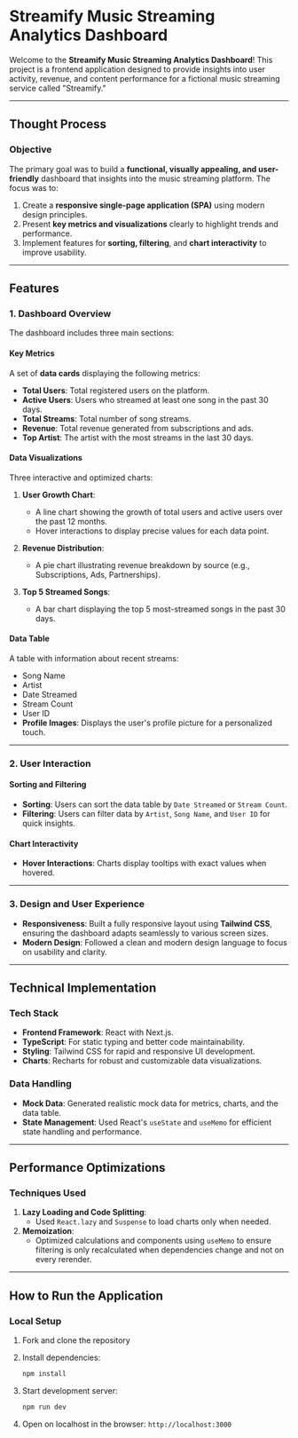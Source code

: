 # Streamify Music Streaming Analytics Dashboard

Welcome to the **Streamify Music Streaming Analytics Dashboard**! This project is a frontend application designed to provide insights into user activity, revenue, and content performance for a fictional music streaming service called "Streamify."

---

## **Thought Process**

### **Objective**
The primary goal was to build a **functional, visually appealing, and user-friendly** dashboard that insights into the music streaming platform. The focus was to:
1. Create a **responsive single-page application (SPA)** using modern design principles.
2. Present **key metrics and visualizations** clearly to highlight trends and performance.
3. Implement features for **sorting, filtering**, and **chart interactivity** to improve usability.

---

## **Features**

### **1. Dashboard Overview**
The dashboard includes three main sections:

#### **Key Metrics**
A set of **data cards** displaying the following metrics:
- **Total Users**: Total registered users on the platform.
- **Active Users**: Users who streamed at least one song in the past 30 days.
- **Total Streams**: Total number of song streams.
- **Revenue**: Total revenue generated from subscriptions and ads.
- **Top Artist**: The artist with the most streams in the last 30 days.

#### **Data Visualizations**
Three interactive and optimized charts:
1. **User Growth Chart**:
   - A line chart showing the growth of total users and active users over the past 12 months.
   - Hover interactions to display precise values for each data point.

2. **Revenue Distribution**:
   - A pie chart illustrating revenue breakdown by source (e.g., Subscriptions, Ads, Partnerships).

3. **Top 5 Streamed Songs**:
   - A bar chart displaying the top 5 most-streamed songs in the past 30 days.

#### **Data Table**
A table with information about recent streams:
- Song Name
- Artist
- Date Streamed
- Stream Count
- User ID
- **Profile Images**: Displays the user's profile picture for a personalized touch.

---

### **2. User Interaction**

#### **Sorting and Filtering**
- **Sorting**: Users can sort the data table by `Date Streamed` or `Stream Count`.
- **Filtering**: Users can filter data by `Artist`, `Song Name`, and `User ID` for quick insights.

#### **Chart Interactivity**
- **Hover Interactions**: Charts display tooltips with exact values when hovered.

---

### **3. Design and User Experience**
- **Responsiveness**: Built a fully responsive layout using **Tailwind CSS**, ensuring the dashboard adapts seamlessly to various screen sizes.
- **Modern Design**: Followed a clean and modern design language to focus on usability and clarity.

---

## **Technical Implementation**

### **Tech Stack**
- **Frontend Framework**: React with Next.js.
- **TypeScript**: For static typing and better code maintainability.
- **Styling**: Tailwind CSS for rapid and responsive UI development.
- **Charts**: Recharts for robust and customizable data visualizations.

### **Data Handling**
- **Mock Data**: Generated realistic mock data for metrics, charts, and the data table.
- **State Management**: Used React's `useState` and `useMemo` for efficient state handling and performance.

---

## **Performance Optimizations**

### **Techniques Used**
1. **Lazy Loading and Code Splitting**:
   - Used `React.lazy` and `Suspense` to load charts only when needed.
2. **Memoization**:
   - Optimized calculations and components using `useMemo` to ensure filtering is only recalculated when dependencies change and not on every rerender.

---

## **How to Run the Application**

### **Local Setup**
1. Fork and clone the repository

2. Install dependencies:
    ```bash
    npm install

3. Start development server:
    ```bash
    npm run dev

4. Open on localhost in the browser:
    `http://localhost:3000`